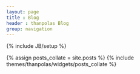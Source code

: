 ```yaml
---
layout: page
title : Blog
header : thanpolas Blog
group: navigation
---
```

{% include JB/setup %}

{% assign posts_collate = site.posts %}
{% include themes/thanpolas/widgets/posts_collate %}
